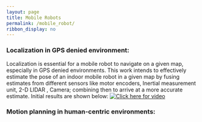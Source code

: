 ```yaml
---
layout: page
title: Mobile Robots
permalink: /mobile_robot/
ribbon_display: no
---
```


### Localization in GPS denied environment:
Localization is essential for a mobile robot to navigate on a given map, especially in GPS denied environments. This work intends to effectively estimate the pose of an indoor mobile robot in a given map by fusing estimates from different sensors like motor encoders, Inertial measurement unit, 2-D LIDAR , Camera; combining then to arrive at a more accurate estimate.
Initial results are shown below:
[![Click here for video](https://img.youtube.com/vi/69TlcWPwAac/maxresdefault.jpg)](https://www.youtube.com/watch?v=69TlcWPwAac)

### Motion planning in human-centric environments: 

